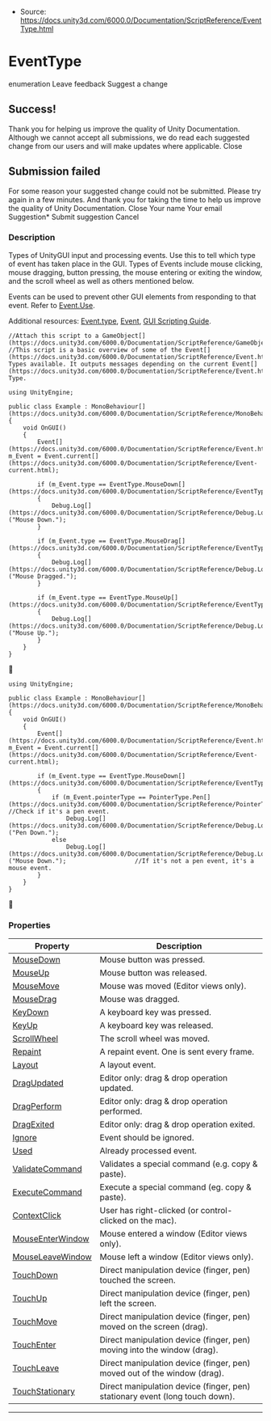 * Source: https://docs.unity3d.com/6000.0/Documentation/ScriptReference/EventType.html

# EventType
enumeration
Leave feedback
Suggest a change
## Success!
Thank you for helping us improve the quality of Unity Documentation. Although we cannot accept all submissions, we do read each suggested change from our users and will make updates where applicable.
Close
## Submission failed
For some reason your suggested change could not be submitted. Please <a>try again</a> in a few minutes. And thank you for taking the time to help us improve the quality of Unity Documentation.
Close
Your name Your email Suggestion* Submit suggestion
Cancel
### Description
Types of UnityGUI input and processing events.
Use this to tell which type of event has taken place in the GUI. Types of Events include mouse clicking, mouse dragging, button pressing, the mouse entering or exiting the window, and the scroll wheel as well as others mentioned below.  
  
Events can be used to prevent other GUI elements from responding to that event. Refer to [Event.Use](https://docs.unity3d.com/6000.0/Documentation/ScriptReference/Event.Use.html).  
  
Additional resources: [Event.type](https://docs.unity3d.com/6000.0/Documentation/ScriptReference/Event-type.html), [Event](https://docs.unity3d.com/6000.0/Documentation/ScriptReference/Event.html), [GUI Scripting Guide](https://docs.unity3d.com/6000.0/Documentation/Manual/GUIScriptingGuide.html).
```
//Attach this script to a GameObject[](https://docs.unity3d.com/6000.0/Documentation/ScriptReference/GameObject.html)
//This script is a basic overview of some of the Event[](https://docs.unity3d.com/6000.0/Documentation/ScriptReference/Event.html) Types available. It outputs messages depending on the current Event[](https://docs.unity3d.com/6000.0/Documentation/ScriptReference/Event.html) Type.  
  
using UnityEngine;  
  
public class Example : MonoBehaviour[](https://docs.unity3d.com/6000.0/Documentation/ScriptReference/MonoBehaviour.html)
{
    void OnGUI()
    {
        Event[](https://docs.unity3d.com/6000.0/Documentation/ScriptReference/Event.html) m_Event = Event.current[](https://docs.unity3d.com/6000.0/Documentation/ScriptReference/Event-current.html);  
  
        if (m_Event.type == EventType.MouseDown[](https://docs.unity3d.com/6000.0/Documentation/ScriptReference/EventType.MouseDown.html))
        {
            Debug.Log[](https://docs.unity3d.com/6000.0/Documentation/ScriptReference/Debug.Log.html)("Mouse Down.");
        }  
  
        if (m_Event.type == EventType.MouseDrag[](https://docs.unity3d.com/6000.0/Documentation/ScriptReference/EventType.MouseDrag.html))
        {
            Debug.Log[](https://docs.unity3d.com/6000.0/Documentation/ScriptReference/Debug.Log.html)("Mouse Dragged.");
        }  
  
        if (m_Event.type == EventType.MouseUp[](https://docs.unity3d.com/6000.0/Documentation/ScriptReference/EventType.MouseUp.html))
        {
            Debug.Log[](https://docs.unity3d.com/6000.0/Documentation/ScriptReference/Debug.Log.html)("Mouse Up.");
        }
    }
}

```

```
using UnityEngine;  
  
public class Example : MonoBehaviour[](https://docs.unity3d.com/6000.0/Documentation/ScriptReference/MonoBehaviour.html)
{
    void OnGUI()
    {
        Event[](https://docs.unity3d.com/6000.0/Documentation/ScriptReference/Event.html) m_Event = Event.current[](https://docs.unity3d.com/6000.0/Documentation/ScriptReference/Event-current.html);  
  
        if (m_Event.type == EventType.MouseDown[](https://docs.unity3d.com/6000.0/Documentation/ScriptReference/EventType.MouseDown.html))
        {
            if (m_Event.pointerType == PointerType.Pen[](https://docs.unity3d.com/6000.0/Documentation/ScriptReference/PointerType.Pen.html))     //Check if it's a pen event.
                Debug.Log[](https://docs.unity3d.com/6000.0/Documentation/ScriptReference/Debug.Log.html)("Pen Down.");
            else 
                Debug.Log[](https://docs.unity3d.com/6000.0/Documentation/ScriptReference/Debug.Log.html)("Mouse Down.");                   //If it's not a pen event, it's a mouse event. 
        }
    }
}

```

### Properties
Property | Description  
---|---  
[MouseDown](https://docs.unity3d.com/6000.0/Documentation/ScriptReference/EventType.MouseDown.html) | Mouse button was pressed.  
[MouseUp](https://docs.unity3d.com/6000.0/Documentation/ScriptReference/EventType.MouseUp.html) | Mouse button was released.  
[MouseMove](https://docs.unity3d.com/6000.0/Documentation/ScriptReference/EventType.MouseMove.html) | Mouse was moved (Editor views only).  
[MouseDrag](https://docs.unity3d.com/6000.0/Documentation/ScriptReference/EventType.MouseDrag.html) | Mouse was dragged.  
[KeyDown](https://docs.unity3d.com/6000.0/Documentation/ScriptReference/EventType.KeyDown.html) | A keyboard key was pressed.  
[KeyUp](https://docs.unity3d.com/6000.0/Documentation/ScriptReference/EventType.KeyUp.html) | A keyboard key was released.  
[ScrollWheel](https://docs.unity3d.com/6000.0/Documentation/ScriptReference/EventType.ScrollWheel.html) | The scroll wheel was moved.  
[Repaint](https://docs.unity3d.com/6000.0/Documentation/ScriptReference/EventType.Repaint.html) | A repaint event. One is sent every frame.  
[Layout](https://docs.unity3d.com/6000.0/Documentation/ScriptReference/EventType.Layout.html) | A layout event.  
[DragUpdated](https://docs.unity3d.com/6000.0/Documentation/ScriptReference/EventType.DragUpdated.html) | Editor only: drag & drop operation updated.  
[DragPerform](https://docs.unity3d.com/6000.0/Documentation/ScriptReference/EventType.DragPerform.html) | Editor only: drag & drop operation performed.  
[DragExited](https://docs.unity3d.com/6000.0/Documentation/ScriptReference/EventType.DragExited.html) | Editor only: drag & drop operation exited.  
[Ignore](https://docs.unity3d.com/6000.0/Documentation/ScriptReference/EventType.Ignore.html) |  Event should be ignored.  
[Used](https://docs.unity3d.com/6000.0/Documentation/ScriptReference/EventType.Used.html) | Already processed event.  
[ValidateCommand](https://docs.unity3d.com/6000.0/Documentation/ScriptReference/EventType.ValidateCommand.html) | Validates a special command (e.g. copy & paste).  
[ExecuteCommand](https://docs.unity3d.com/6000.0/Documentation/ScriptReference/EventType.ExecuteCommand.html) | Execute a special command (eg. copy & paste).  
[ContextClick](https://docs.unity3d.com/6000.0/Documentation/ScriptReference/EventType.ContextClick.html) | User has right-clicked (or control-clicked on the mac).  
[MouseEnterWindow](https://docs.unity3d.com/6000.0/Documentation/ScriptReference/EventType.MouseEnterWindow.html) | Mouse entered a window (Editor views only).  
[MouseLeaveWindow](https://docs.unity3d.com/6000.0/Documentation/ScriptReference/EventType.MouseLeaveWindow.html) | Mouse left a window (Editor views only).  
[TouchDown](https://docs.unity3d.com/6000.0/Documentation/ScriptReference/EventType.TouchDown.html) | Direct manipulation device (finger, pen) touched the screen.  
[TouchUp](https://docs.unity3d.com/6000.0/Documentation/ScriptReference/EventType.TouchUp.html) | Direct manipulation device (finger, pen) left the screen.  
[TouchMove](https://docs.unity3d.com/6000.0/Documentation/ScriptReference/EventType.TouchMove.html) | Direct manipulation device (finger, pen) moved on the screen (drag).  
[TouchEnter](https://docs.unity3d.com/6000.0/Documentation/ScriptReference/EventType.TouchEnter.html) | Direct manipulation device (finger, pen) moving into the window (drag).  
[TouchLeave](https://docs.unity3d.com/6000.0/Documentation/ScriptReference/EventType.TouchLeave.html) | Direct manipulation device (finger, pen) moved out of the window (drag).  
[TouchStationary](https://docs.unity3d.com/6000.0/Documentation/ScriptReference/EventType.TouchStationary.html) | Direct manipulation device (finger, pen) stationary event (long touch down).  
* * *
